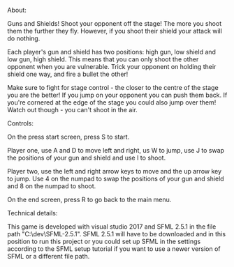 About:

Guns and Shields! Shoot your opponent off the stage! The more you shoot them the further they fly. However, if you shoot their shield your attack will do nothing.

Each player's gun and shield has two positions: high gun, low shield and low gun, high shield. This means that you can only shoot the other opponent when you are vulnerable. Trick your opponent on holding their shield one way, and fire a bullet the other!

Make sure to fight for stage control - the closer to the centre of the stage you are the better! If you jump on your opponent you can push them back. If you're cornered at the edge of the stage you could also jump over them! Watch out though - you can't shoot in the air.

Controls:

On the press start screen, press S to start.

Player one, use A and D to move left and right, us W to jump, use J to swap the positions of your gun and shield and use I to shoot.

Player two, use the left and right arrow keys to move and the up arrow key to jump. Use 4 on the numpad to swap the positions of your gun and shield and 8 on the numpad to shoot.

On the end screen, press R to go back to the main menu.

Technical details:

This game is developed with visual studio 2017 and SFML 2.5.1 in the file path "C:\dev\SFML-2.5.1". SFML 2.5.1 will have to be downloaded and in this position to run this project or you could set up SFML in the settings according to the SFML setup tutorial if you want to use a newer version of SFML or a different file path.
